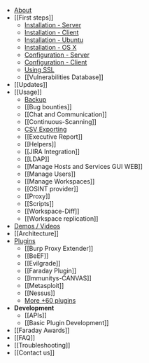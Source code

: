* [About](https://github.com/infobyte/faraday/wiki)
* [[First steps]]
  * [Installation - Server](https://github.com/infobyte/faraday/wiki/installation-server)
  * [Installation - Client](https://github.com/infobyte/faraday/wiki/installation-client)
  * [Installation - Ubuntu](https://github.com/infobyte/faraday/wiki/installation-debian)
  * [Installation - OS X](https://github.com/infobyte/faraday/wiki/Installation-Client-OSX)
  * [Configuration - Server](https://github.com/infobyte/faraday/wiki/configuration-server)
  * [Configuration - Client](https://github.com/infobyte/faraday/wiki/configuration-client)
  * [Using SSL](https://github.com/infobyte/faraday/wiki/SSL)
  * [[Vulnerabilities Database]]
* [[Updates]]
* [[Usage]]
  * [Backup](https://github.com/infobyte/faraday/wiki/backup-workspaces)
  * [[Bug bounties]]
  * [[Chat and Communication]]
  * [[Continuous-Scanning]]
  * [CSV Exporting](https://github.com/infobyte/faraday/wiki/Exporting-the-information)
  * [[Executive Report]]
  * [[Helpers]]
  * [[JIRA Integration]]
  * [[LDAP]]
  * [[Manage Hosts and Services GUI WEB]]
  * [[Manage Users]]
  * [[Manage Workspaces]]
  * [[OSINT provider]]
  * [[Proxy]]
  * [[Scripts]]
  * [[Workspace-Diff]]
  * [[Workspace replication]]
* [Demos / Videos](https://github.com/infobyte/faraday/wiki/Demos)
* [[Architecture]]
* [Plugins](https://github.com/infobyte/faraday/wiki/Plugin-List)
  * [[Burp Proxy Extender]]
  * [[BeEF]]
  * [[Evilgrade]]
  * [[Faraday Plugin]]
  * [[Immunitys-CANVAS]]
  * [[Metasploit]]
  * [[Nessus]]
  * [More +60 plugins](https://github.com/infobyte/faraday/wiki/Plugin-List#list)
* **Development**
  * [[APIs]]
  * [[Basic Plugin Development]]
* [[Faraday Awards]]
* [[FAQ]]
* [[Troubleshooting]]
* [[Contact us]]
